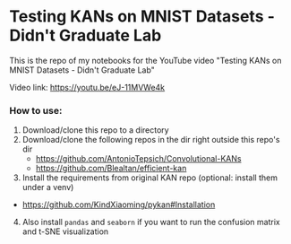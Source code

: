 # Testing KANs on MNIST Datasets - Didn't Graduate Lab

This is the repo of my notebooks for the YouTube video "Testing KANs on MNIST Datasets - Didn't Graduate Lab"

Video link: https://youtu.be/eJ-11MVWe4k

### How to use:
1. Download/clone this repo to a directory
2. Download/clone the following repos in the dir right outside this repo's dir
   - https://github.com/AntonioTepsich/Convolutional-KANs
   - https://github.com/Blealtan/efficient-kan
3. Install the requirements from original KAN repo (optional: install them under a venv)
  - https://github.com/KindXiaoming/pykan#Installation
4. Also install `pandas` and `seaborn` if you want to run the confusion matrix and t-SNE visualization
